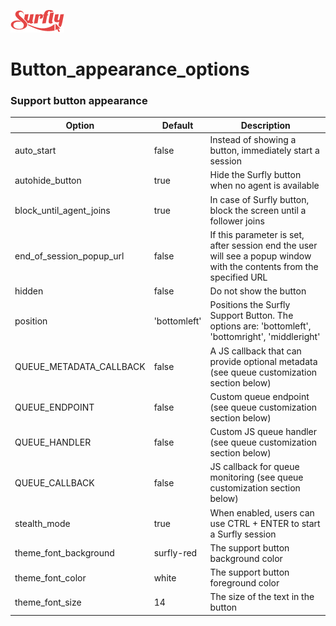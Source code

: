 ![logo](../images/logosmall.png)

# Button_appearance_options

### Support button appearance

|  Option | Default | Description |
| ---------------| ------------|------------|
| auto_start | false | Instead of showing a button, immediately start a session |
| autohide_button | true | Hide the Surfly button when no agent is available |
| block_until_agent_joins | true | In case of Surfly button, block the screen until a follower joins |
| end_of_session_popup_url | false | If this parameter is set, after session end the user will see a popup window with the contents from the specified URL |
| hidden | false | Do not show the button |
| position | 'bottomleft' | Positions the Surfly Support Button. The options are: 'bottomleft', 'bottomright', 'middleright' |
| QUEUE_METADATA_CALLBACK | false |  A JS callback that can provide optional metadata (see queue customization section below) |
| QUEUE_ENDPOINT | false | Custom queue endpoint (see queue customization section below) |
| QUEUE_HANDLER | false | Custom JS queue handler (see queue customization section below) |
| QUEUE_CALLBACK | false | JS callback for queue monitoring (see queue customization section below) |
| stealth_mode | true | When enabled, users can use CTRL + ENTER to start a Surfly session |
| theme_font_background | surfly-red | The support button background color |
| theme_font_color | white | The support button foreground color|
| theme_font_size | 14 | The size of the text in the button |
